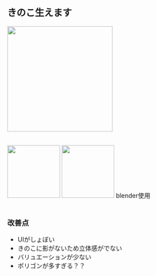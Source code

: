## きのこ生えます
<img width="240" src="https://user-images.githubusercontent.com/45383028/72660596-44b93700-3a13-11ea-9eab-4e7a088aed15.jpg">
<br>
<br>

<img width="120" src="https://user-images.githubusercontent.com/45383028/72684593-36f3d680-3b25-11ea-9749-f66e203f2f2f.png">  <img width="120" src="https://user-images.githubusercontent.com/45383028/72684674-02cce580-3b26-11ea-8585-c1983a09f192.png"> blender使用
<br>
<br>

### 改善点
  * UIがしょぼい
  * きのこに影がないため立体感がでない
  * バリュエーションが少ない
  * ポリゴンが多すぎる？？
